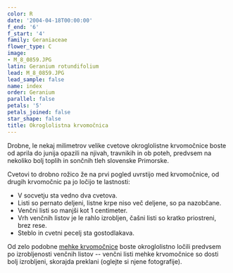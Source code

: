 ```yaml
---
color: R
date: '2004-04-18T00:00:00'
f_end: '6'
f_start: '4'
family: Geraniaceae
flower_type: C
image:
- M_8_0859.JPG
latin: Geranium rotundifolium
lead: M_8_0859.JPG
lead_sample: false
name: index
order: Geranium
parallel: false
petals: '5'
petals_joined: false
star_shape: false
title: Okroglolistna krvomočnica
---
```

Drobne, le nekaj milimetrov velike cvetove okroglolistne krvomočnice boste od aprila do junija opazili na njivah, travnikih in ob poteh, predvsem na nekoliko bolj toplih in sončnih tleh slovenske Primorske.

Cvetovi to drobno rožico že na prvi pogled uvrstijo med krvomočnice, od drugih krvomočnic pa jo ločijo te lastnosti:

-   V socvetju sta vedno dva cvetova.
-   Listi so pernato deljeni, listne krpe niso več deljene, so pa nazobčane.
-   Venčni listi so manjši kot 1 centimeter.
-   Vrh venčnih listov je le rahlo izrobljen, čašni listi so kratko priostreni, brez rese.
-   Steblo in cvetni pecelj sta gostodlakava.

Od zelo podobne [mehke krvomočnice](../GeraniumMolle(MehkaKrvomocnica)/si_GeraniumMolle(MehkaKrvomocnica).asp) boste okroglolistno ločili predvsem po izrobljenosti venčnih listov -- venčni listi mehke krvomočnice so dosti bolj izrobljeni, skorajda preklani (oglejte si njene fotografije).
